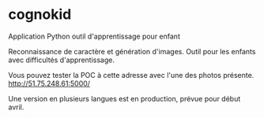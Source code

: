 # cognokid
Application Python outil d'apprentissage pour enfant


Reconnaissance de caractère et génération d'images. Outil pour les enfants avec difficultés d'apprentissage.


Vous pouvez tester la POC à cette adresse avec l'une des photos présente.
http://51.75.248.61:5000/

Une version en plusieurs langues est en production, prévue pour début avril.

